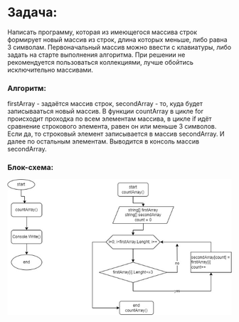 # Задача:
Написать программу, которая из имеющегося массива строк формирует новый массив из строк, длина которых меньше,
либо равна 3 символам. Первоначальный массив можно ввести с клавиатуры, либо задать на старте выполнения алгоритма.
При решении не рекомендуется пользоваться коллекциями, лучше обойтись исключительно массивами.

### Алгоритм:
firstArray - задаётся массив строк, secondArray - то, куда будет записывааться новый массив.
В функции countArray в цикле for происходит проходка по всем элементам массива, в цикле if идёт сравнение строкового элемента, равен он или меньше 3 символов. Если да, то строковый элемент записывается в массив secondArray. И далее по остальным элементам.
Выводится в консоль массив secondArray.

### Блок-схема:
![блок-схема](task.jpg)